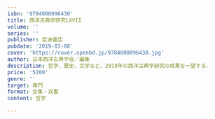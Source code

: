 ```yaml
---
isbn: '9784000096430'
title: 西洋古典学研究LXVII
volume: ''
series: ''
publisher: 岩波書店
pubdate: '2019-03-08'
cover: 'https://cover.openbd.jp/9784000096430.jpg'
author: 日本西洋古典学会／編集
description: 哲学，歴史，文学など，2018年の西洋古典学研究の成果を一望する．
price: '5200'
genre: ''
target: 専門
format: 全集・双書
content: 哲学

---
```

